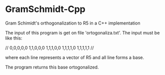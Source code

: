# GramSchmidt-Cpp
Gram Schimidt's orthogonalization  to R5 in a C++ implementation

The input of this program is get on file 'ortogonaliza.txt'. The input must be like this:

//
0,0,0,0,0
1,1,0,0,0
1,1,1,0,0
1,1,1,1,0
1,1,1,1,1
//

where each line represents a vector of R5 and all line forms a base. 

The program returns this base ortogonalized. 
